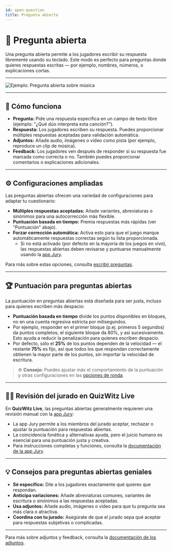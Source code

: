 ```yaml
---
id: open-question
title: Pregunta abierta
---
```


# 💬 Pregunta abierta

Una pregunta abierta permite a los jugadores escribir su respuesta libremente usando su teclado. Este modo es perfecto para preguntas donde quieres respuestas escritas — por ejemplo, nombres, números, o explicaciones cortas.

---

![Ejemplo: Pregunta abierta sobre música](/images/question-modes/open-question/open-question.png)

---

## 📝 Cómo funciona

- **Pregunta:** Pide una respuesta específica en un campo de texto libre (ejemplo: "¿Qué dúo interpreta esta canción?").
- **Respuesta:** Los jugadores escriben su respuesta. Puedes proporcionar múltiples respuestas aceptadas para validación automática.
- **Adjuntos:** Añade audio, imágenes o video como pista (por ejemplo, reproduce un clip de música).
- **Feedback:** Los jugadores ven después de responder si su respuesta fue marcada como correcta o no. También puedes proporcionar comentarios o explicaciones adicionales.

---

## ⚙️ Configuraciones ampliadas

Las preguntas abiertas ofrecen una variedad de configuraciones para adaptar tu cuestionario:

- **Múltiples respuestas aceptadas:** Añade variantes, abreviaturas o sinónimos para una autocorrección más flexible.
- **Puntuación basada en tiempo:** Premia respuestas más rápidas (ver "Puntuación" abajo).
- **Forzar corrección automática:** Activa esto para que el juego marque automáticamente respuestas correctas según tu lista proporcionada.
    - Si no está activado (por defecto en la mayoría de los juegos en vivo), las respuestas abiertas deben revisarse y puntuarse manualmente usando la [app Jury](../quizmaster/004-jury-app.md).

Para más sobre estas opciones, consulta [escribir preguntas](../editor/005-writing-questions.md).

---

## 🏆 Puntuación para preguntas abiertas

La puntuación en preguntas abiertas está diseñada para ser justa, incluso para quienes escriben más despacio:

- **Puntuación basada en tiempo** divide los puntos disponibles en bloques, no en una cuenta regresiva estricta por milisegundos.
- Por ejemplo, responder en el primer bloque (p.ej. primeros 5 segundos) da puntos completos; el siguiente bloque da 80%, y así sucesivamente. Esto ayuda a reducir la penalización para quienes escriben despacio.
- Por defecto, sólo el **25%** de los puntos dependen de la velocidad — el restante **75%** es fijo, así que todos los que respondan correctamente obtienen la mayor parte de los puntos, sin importar la velocidad de escritura.

> ⚙️ **Consejo:** Puedes ajustar más el comportamiento de la puntuación y otras configuraciones en las [opciones de ronda](../editor/008-round-options.md).

---

## 🧑‍⚖️ Revisión del jurado en QuizWitz Live

En **QuizWitz Live**, las preguntas abiertas generalmente requieren una revisión manual con la [app Jury](../quizmaster/004-jury-app.md):

- La app Jury permite a los miembros del jurado aceptar, rechazar o ajustar la puntuación para respuestas abiertas.
- La coincidencia fonética y alternativas ayuda, pero el juicio humano es esencial para una puntuación justa y creativa.
- Para instrucciones completas y funciones, consulta la [documentación de la app Jury](../quizmaster/004-jury-app.md).

---

## 💡 Consejos para preguntas abiertas geniales

- **Sé específico:** Dile a los jugadores exactamente qué quieres que respondan.
- **Anticipa variaciones:** Añade abreviaturas comunes, variantes de escritura o sinónimos a las respuestas aceptadas.
- **Usa adjuntos:** Añade audio, imágenes o video para que tu pregunta sea más clara o atractiva.
- **Coordina con tu jurado:** Asegúrate de que el jurado sepa qué aceptar para respuestas subjetivas o complicadas.

---

Para más sobre adjuntos y feedback, consulta la [documentación de los adjuntos](../editor/006-attachments.md).

